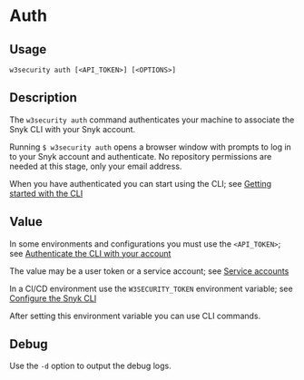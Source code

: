 # Auth

## Usage

`w3security auth [<API_TOKEN>] [<OPTIONS>]`

## Description

The `w3security auth` command authenticates your machine to associate the Snyk CLI with your Snyk account.

Running `$ w3security auth` opens a browser window with prompts to log in to your Snyk account and authenticate. No repository permissions are needed at this stage, only your email address.

When you have authenticated you can start using the CLI; see [Getting started with the CLI](https://docs.w3security.io/w3security-cli/getting-started-with-the-cli)

## Value

In some environments and configurations you must use the `<API_TOKEN>`; see [Authenticate the CLI with your account](https://docs.w3security.io/features/w3security-cli/authenticate-the-cli-with-your-account)

The value may be a user token or a service account; see [Service accounts](https://docs.w3security.io/features/integrations/managing-integrations/service-accounts)

In a CI/CD environment use the `W3SECURITY_TOKEN` environment variable; see [Configure the Snyk CLI](https://docs.w3security.io/features/w3security-cli/configure-the-w3security-cli)

After setting this environment variable you can use CLI commands.

## Debug

Use the `-d` option to output the debug logs.
